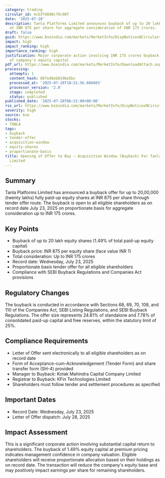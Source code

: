 ```yaml
---
category: trading
circular_id: 4cb3fd8d0c79c98f
date: '2025-07-28'
description: Tanla Platforms Limited announces buyback of up to 20 lakh equity shares
  at INR 875 per share for aggregate consideration of INR 175 crores.
draft: false
guid: https://www.bseindia.com/markets/MarketInfo/DispNoticesNCirculars.aspx?Noticeid={594A2C0F-393A-4F89-9679-1CA3CB91E7AF}&noticeno=20250728-3&dt=07/28/2025&icount=3&totcount=68&flag=0
impact: high
impact_ranking: high
importance_ranking: high
justification: Major corporate action involving INR 175 crores buyback affecting 1.49%
  of company's equity capital
pdf_url: https://www.bseindia.com/markets/MarketInfo/DownloadAttach.aspx?id=20250728-3&attachedId=e3698780-44f1-48bf-9bc9-0c536a04a1c6
processing:
  attempts: 1
  content_hash: 807ed6eb819be5bc
  processed_at: '2025-07-28T18:51:56.686603'
  processor_version: '2.0'
  stage: completed
  status: published
published_date: '2025-07-28T06:52:00+00:00'
rss_url: https://www.bseindia.com/markets/MarketInfo/DispNoticesNCirculars.aspx?Noticeid={594A2C0F-393A-4F89-9679-1CA3CB91E7AF}&noticeno=20250728-3&dt=07/28/2025&icount=3&totcount=68&flag=0
severity: high
source: bse
stocks:
- TANLA
tags:
- buyback
- tender-offer
- acquisition-window
- equity-shares
- proportionate-basis
title: Opening of Offer to Buy – Acquisition Window (Buyback) For Tanla Platforms
  Limited
---
```


## Summary

Tanla Platforms Limited has announced a buyback offer for up to 20,00,000 (twenty lakhs) fully paid-up equity shares at INR 875 per share through tender offer route. The buyback is open to all eligible shareholders as on record date July 23, 2025 on proportionate basis for aggregate consideration up to INR 175 crores.

## Key Points

- Buyback of up to 20 lakh equity shares (1.49% of total paid-up equity capital)
- Buyback price: INR 875 per equity share (face value INR 1)
- Total consideration: Up to INR 175 crores
- Record date: Wednesday, July 23, 2025
- Proportionate basis tender offer for all eligible shareholders
- Compliance with SEBI Buyback Regulations and Companies Act provisions

## Regulatory Changes

The buyback is conducted in accordance with Sections 68, 69, 70, 108, and 110 of the Companies Act, SEBI Listing Regulations, and SEBI Buyback Regulations. The offer size represents 24.81% of standalone and 7.78% of consolidated paid-up capital and free reserves, within the statutory limit of 25%.

## Compliance Requirements

- Letter of Offer sent electronically to all eligible shareholders as on record date
- Form of Acceptance-cum-Acknowledgement (Tender Form) and share transfer form (SH-4) provided
- Manager to Buyback: Kotak Mahindra Capital Company Limited
- Registrar to Buyback: KFin Technologies Limited
- Shareholders must follow tender and settlement procedures as specified

## Important Dates

- Record Date: Wednesday, July 23, 2025
- Letter of Offer dispatch: July 28, 2025

## Impact Assessment

This is a significant corporate action involving substantial capital return to shareholders. The buyback of 1.49% equity capital at premium pricing indicates management confidence in company valuation. Eligible shareholders will receive proportionate allocation based on their holdings as on record date. The transaction will reduce the company's equity base and may positively impact earnings per share for remaining shareholders.